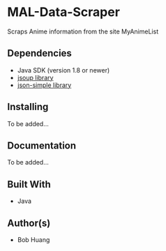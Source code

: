 # MAL-Data-Scraper
Scraps Anime information from the site MyAnimeList

## Dependencies 

* Java SDK (version 1.8 or newer)
* [jsoup library](https://jsoup.org/)
* [json-simple library](https://github.com/fangyidong/json-simple)

## Installing

To be added...

## Documentation

To be added...

## Built With

* Java

## Author(s)

* Bob Huang
